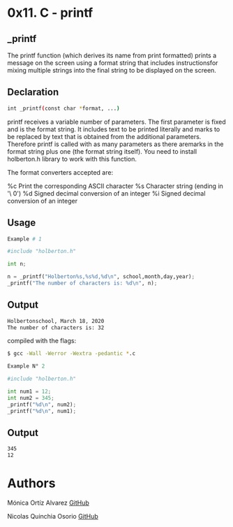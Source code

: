 # 0x11. C - printf

## _printf

The printf function (which derives its name from print formatted) prints a message on the screen using a format string that includes instructionsfor mixing multiple strings into the final string to be displayed on the screen.

## Declaration
```bash
int _printf(const char *format, ...)
```

printf receives a variable number of parameters. The first parameter is fixed and is the format string. It includes text to be printed literally and marks to be replaced by text that is obtained from the additional parameters. Therefore printf is called with as many parameters as there aremarks in the format string plus one (the format string itself).
You need to install holberton.h library to work with this function.

The format converters accepted are:

%c Print the corresponding ASCII character
%s Character string (ending in '\ 0')
%d Signed decimal conversion of an integer 
%i Signed decimal conversion of an integer 

## Usage
```python
Example # 1

#include "holberton.h"

int n;

n = _printf("Holberton%s,%s%d,%d\n", school,month,day,year);
_printf("The number of characters is: %d\n", n);
```

## Output
```bash
Holbertonschool, March 18, 2020
The number of characters is: 32
```
compiled with the flags:

```bash
$ gcc -Wall -Werror -Wextra -pedantic *.c
```

```python
Example N° 2

#include "holberton.h"

int num1 = 12;
int num2 = 345;
_printf("%d\n", num2);
_printf("%d\n", num1);
```
## Output
```bash
345
12
```

# Authors

Mónica Ortíz Alvarez [GitHub](https://github.com/monicajoa)

Nicolas Quinchia Osorio [GitHub](https://github.com/nicolasquinchia)
